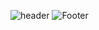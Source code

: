 ![header](https://capsule-render.vercel.app/api?type=waving&color=auto&customColorList=4&height=300&section=header&text=Min%20Woo&fontSize=60&animation=fadeIn&fontAlignY=38)
![Footer](https://capsule-render.vercel.app/api?type=waving&color=auto&customColorList=4&height=200&section=footer)
